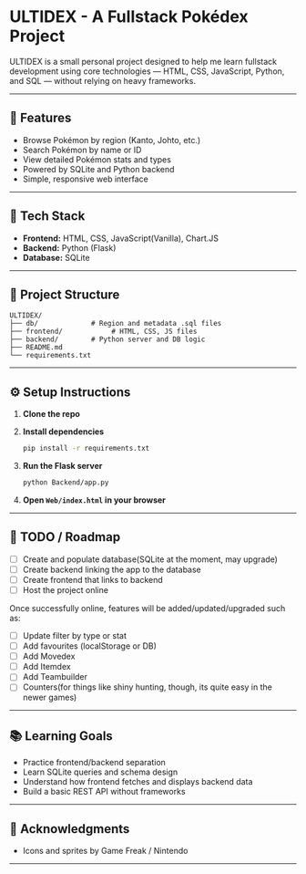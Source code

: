 # ULTIDEX - A Fullstack Pokédex Project

ULTIDEX is a small personal project designed to help me learn fullstack development using core technologies — HTML, CSS, JavaScript, Python, and SQL — without relying on heavy frameworks.

---

## 🚀 Features

- Browse Pokémon by region (Kanto, Johto, etc.)
- Search Pokémon by name or ID
- View detailed Pokémon stats and types
- Powered by SQLite and Python backend
- Simple, responsive web interface

---

## 🧰 Tech Stack

- **Frontend:** HTML, CSS, JavaScript(Vanilla), Chart.JS
- **Backend:** Python (Flask)
- **Database:** SQLite

---

## 📁 Project Structure

```text
ULTIDEX/
├── db/             # Region and metadata .sql files
├── frontend/            # HTML, CSS, JS files
├── backend/        # Python server and DB logic
├── README.md
└── requirements.txt
```

---

## ⚙️ Setup Instructions

1. **Clone the repo**
2. **Install dependencies**

   ```bash
   pip install -r requirements.txt
   ```

3. **Run the Flask server**

   ```bash
   python Backend/app.py
   ```

4. **Open `Web/index.html` in your browser**

---

## 🧪 TODO / Roadmap

- [ ] Create and populate database(SQLite at the moment, may upgrade)
- [ ] Create backend linking the app to the database
- [ ] Create frontend that links to backend
- [ ] Host the project online

Once successfully online, features will be added/updated/upgraded such as:

- [ ] Update filter by type or stat
- [ ] Add favourites (localStorage or DB)
- [ ] Add Movedex
- [ ] Add Itemdex
- [ ] Add Teambuilder
- [ ] Counters(for things like shiny hunting, though, its quite easy in the newer games)

---

## 📚 Learning Goals

- Practice frontend/backend separation
- Learn SQLite queries and schema design
- Understand how frontend fetches and displays backend data
- Build a basic REST API without frameworks

---

## 🔗 Acknowledgments

- Icons and sprites by Game Freak / Nintendo

---
